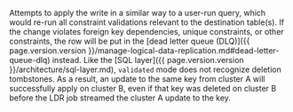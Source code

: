 Attempts to apply the write in a similar way to a user-run query, which would re-run all constraint validations relevant to the destination table(s). If the change violates foreign key dependencies, unique constraints, or other constraints, the row will be put in the [dead letter queue (DLQ)]({{ page.version.version }}/manage-logical-data-replication.md#dead-letter-queue-dlq) instead. Like the [SQL layer]({{ page.version.version }}/architecture/sql-layer.md), `validated` mode does not recognize deletion tombstones. As a result, an update to the same key from cluster A will successfully apply on cluster B, even if that key was deleted on cluster B before the LDR job streamed the cluster A update to the key.